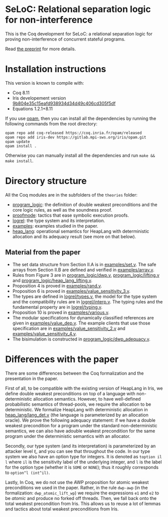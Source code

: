 # SeLoC: Relational separation logic for non-interference

This is the Coq development for SeLoC: a relational separation logic for proving non-interference of concurrent stateful programs.

Read [the preprint](https://arxiv.org/abs/1910.00905) for more details.

# Installation instructions

This version is known to compile with:
- Coq 8.11
- Iris developement version [9b804e35c15eafd938934d34d49c406cd305f5df](https://gitlab.mpi-sws.org/iris/iris/tree/9b804e35c15eafd938934d34d49c406cd305f5df)
- Equations 1.2.1+8.11

If you use [opam](https://opam.ocaml.org/), then you can install all the dependencies by running the following commands from the root directory:
```
opam repo add coq-released https://coq.inria.fr/opam/released
opam repo add iris-dev https://gitlab.mpi-sws.org/iris/opam.git
opam update
opam install .
```

Otherwise you can manually install all the dependencies and run `make && make install`.

# Directory structure

All the Coq modules are in the subfolders of the `theories` folder:

- [program_logic](theories/program_logic): the definition of double weakest preconditions and the core logic rules, as well as the soundness proof.
- [proofmode](theories/proofmode): tactics that ease symbolic execution proofs.
- [logrel](theories/logrel): the type system and its interpretation.
- [examples](theories/examples): examples studied in the paper.
- [heap_lang](theories/heap_lang): operational semantics for HeapLang with deterministic allocation and its adequacy result (see more on that below).

## Material from the paper

- The set data structure from Section II.A is in [examples/set.v](theories/examples/set.v).
The safe arrays from Section II.B are defined and verified in [examples/array.v](theories/array.v).
- Rules from Figure 3 are in [program_logic/dwp.v](theories/program_logic/dwp.v), [program_logic/lifting.v](theories/program_logic/lifting.v) and [program_logic/heap_lang_lifting.v](theories/program_logic/heap_lang_lifting.v).
- Proposition 4 is proved in [examples/rand.v](theories/examples/rand.v).
- Proposition 6 is proved in [examples/value_sensitivity_3.v](theories/examples/value_sensitivity_3.v).
- The types are defined in [logrel/types.v](theories/logrel/types.v), the model for the type system and the compatibility rules are in [logrel/interp.v](theories/logrel/interp.v).
The typing rules and the fundamental property are in [logrel/typing.v](theories/logrel/typing.v).
- Proposition 10 is proved in [examples/various.v](theories/examples/various.v).
- The modular specifications for dynamically classified references are given in [examples/value_dep.v](theories/examples/value_dep.v). The example clients that use those specification are in [examples/value_sensitivity_2.v](theories/examples/value_sensitivity_2.v) and [examples/value_sensitivity_4.v](theories/examples/value_sensitivity_4.v).
- The bisimulation is constructed in [program_logic/dwp_adequacy.v](theories/program_logic/dwp_adequacy.v).

# Differences with the paper

There are some differences between the Coq formalization and the presentation in the paper.

First of all, to be compatible with the existing version of HeapLang in Iris, we define double weakest preconditions on top of a language with non-deterministic allocation semantics.
However, to have well-defined probabilistic semantics of thread-pools, we require the allocation to be deterministic. We formalize HeapLang with deterministic allocation in [heap_lang/lang_det.v](theories/heap_lang/lang_det.v) (the language is parameterized by an allocation oracle).
We prove the following adequacy statement: if we have a double weakest precondition for a program under the standard non-deterministic semantics, we can also have adouble weakest precondition for the same program under the deterministic semantics with an allocator.

Secondly, our type system (and its interpretation) is parameterized by an attacker level `ξ`, and you can see that throughout the code.
In our type system we also have an option type for integers.
It is denoted as `toption il l` where `il` is the sensitivity label of the underlying integer, and `l` is the label for the option type (whether it is `SOME` or `NONE`); thus it roughly corresponds to `option^l (int^il)`.

Lastly, In Coq, we do not use the AWP proposition for atomic weakest preconditions we used in the paper.
Rather, in the rule `dwp-awp` (in the formalization: `dwp_atomic_lift_wp`) we require the expressions `e1` and `e2` to be _atomic_ and produce no forked off threads.
Then, we fall back onto the total weakest precondition from Iris.
This allows us to reuse a lot of lemmas and tactics about total weakest preconditions from Iris.
